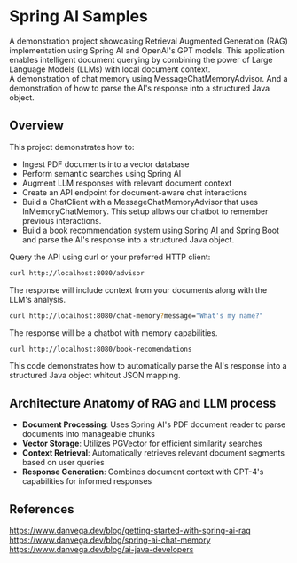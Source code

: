 # Spring AI Samples 

A demonstration project showcasing Retrieval Augmented Generation (RAG) implementation using Spring AI and OpenAI's GPT models. This application enables intelligent document querying by combining the power of Large Language Models (LLMs) with local document context.  
A demonstration of chat memory using MessageChatMemoryAdvisor.
And a demonstration of how to parse the AI's response into a structured Java object.
## Overview

This project demonstrates how to:
- Ingest PDF documents into a vector database
- Perform semantic searches using Spring AI
- Augment LLM responses with relevant document context
- Create an API endpoint for document-aware chat interactions
- Build a ChatClient with a MessageChatMemoryAdvisor that uses InMemoryChatMemory. This setup allows our chatbot to remember previous interactions.  
- Build a book recommendation system using Spring AI and Spring Boot and parse the AI's response into a structured Java object.

Query the API using curl or your preferred HTTP client:

```bash
curl http://localhost:8080/advisor
```
The response will include context from your documents along with the LLM's analysis.

```bash
curl http://localhost:8080/chat-memory?message="What's my name?"
```
The response will be a chatbot with memory capabilities.

```bash
curl http://localhost:8080/book-recomendations
```
This code demonstrates how to automatically parse the AI's response into a structured Java object whitout JSON mapping. 

## Architecture Anatomy of RAG and LLM process

- **Document Processing**: Uses Spring AI's PDF document reader to parse documents into manageable chunks
- **Vector Storage**: Utilizes PGVector for efficient similarity searches
- **Context Retrieval**: Automatically retrieves relevant document segments based on user queries
- **Response Generation**: Combines document context with GPT-4's capabilities for informed responses

## References
https://www.danvega.dev/blog/getting-started-with-spring-ai-rag  
https://www.danvega.dev/blog/spring-ai-chat-memory  
https://www.danvega.dev/blog/ai-java-developers
